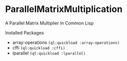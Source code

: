 # ParallelMatrixMultiplication
A Parallel Matrix Multiplier In Common Lisp

Installed Packages
- array-operations `(ql:quickload :array-operations)`
- cffi `(ql:quickload :cffi)`
- lparallel `(ql:quickload :lparallel)`